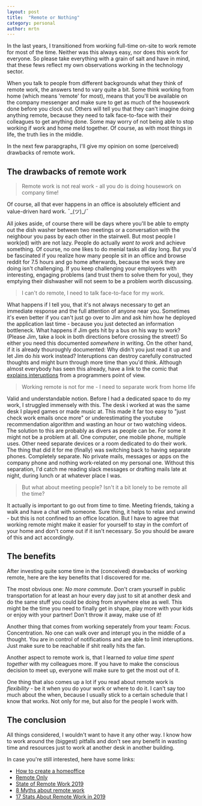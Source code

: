 ```yaml
---
layout: post
title:  "Remote or Nothing"
category: personal
author: mrtn
---
```


In the last years, I transitioned from working full-time on-site to work remote for most of the time. Neither was this always easy, nor does this work for everyone. So please take everything with a grain of salt and have in mind, that these fews reflect my own observations working in the technology sector. 

When you talk to people from different backgrounds what they think of remote work, the answers tend to vary quite a bit. Some think working from home (which means 'remote' for most), means that you'll be available on the company messenger and make sure to get as much of the housework done before you clock out. Others will tell you that they can't imagine doing anything remote, because they need to talk face-to-face with their colleagues to get anything done. Some may worry of not being able to stop working if work and home meld together. Of course, as with most things in life, the truth lies in the middle. 

In the next few parapgraphs, I'll give my opinion on some (perceived) drawbacks of remote work. 

## The drawbacks of remote work

> Remote work is not real work - all you do is doing housework on company time!

Of course, all that ever happens in an office is absolutely efficient and value-driven hard work. ¯\_(ツ)_/¯

All jokes aside, of course there will be days where you'll be able to empty out the dish washer between two meetings or a conversation with the neighbour you pass by each other in the stairwell. But most people I work(ed) with are not lazy. People do actually _want to work_ and achieve something. Of course, no one likes to do menial tasks all day long. But you'd be fascinated if you realize how many people sit in an office and browse reddit for 7.5 hours and go home afterwards, because the work they are doing isn't challenging. 
If you keep challenging your employees with interesting, engaging problems (and trust them to solve them for you), they emptying their dishwasher will not seem to be a problem worth discussing. 


> I can't do remote, I need to talk face-to-face for my work. 

What happens if I tell you, that it's not always necessary to get an immediate response and the full attention of anyone near you. Sometimes it's even better if you can't just go over to Jim and ask him how he deployed the application last time - because you just detected an information bottleneck. What happens if Jim gets hit by a bus on his way to work? (Please Jim, take a look in both directions before crossing the street!) So either you need this documented _somewhere_ in writing. On the other hand, if it is already thouroughly documented: Why didn't you just read it up and let Jim do *his* work instead? Interuptions can destroy carefully constructed thoughts and might burn through more time than you'd think. Although almost everybody has seen this already, have a link to the comic that [explains interuptions](https://heeris.id.au/2013/this-is-why-you-shouldnt-interrupt-a-programmer/) from a programmers point of view. 


> Working remote is not for me - I need to separate work from home life

Valid and understandable notion. Before I had a dedicated space to do my work, I struggled immensely with this. The desk i worked at was the same desk I played games or made music at. This made it far too easy to "just check work emails once more" or underestimating the youtube recommendation algorithm and wasting an hour or two watching videos. 
The solution to this are probably as divers as people can be. For some it might not be a problem at all. One computer, one mobile phone, multiple uses. Other need separate devices or a room dedicated to do their work. The thing that did it for me (finally) was switching back to having separate phones. Completely separate. No private mails, messages or apps on the company phone and nothing work-related on my personal one. Without this separation, I'd catch me reading slack messages or drafting mails late at night, during lunch or at whatever place I was. 


> But what about meeting people? Isn't it a bit lonely to be remote all the time? 

It actually is important to go out from time to time. Meeting friends, taking a walk and have a chat with someone. Sure thing, it helps to relax and unwind - but this is not confined to an office location. But I have to agree that working remote might make it easier for yourself to stay in the comfort of your home and don't come out if it isn't necessary. So you should be aware of this and act accordingly. 


## The benefits

After investing quite some time in the (conceived) drawbacks of working remote, here are the key benefits that I discovered for me. 

The most obvious one: *No more commute*. Don't cram yourself in public transportation for at least an hour every day just to sit at another desk and do the same stuff you could be doing from anywhere else as well. This might be the time you need to finally get in shape, play more with your kids or enjoy with your partner! Don't throw it away, make use of it!

Another thing that comes from working seperately from your team: *Focus.* Concentration. No one can walk over and interupt you in the middle of a thought. You are in control of notifications and are able to limit interuptions. Just make sure to be reachable if shit really hits the fan. 

Another aspect to remote work is, that I learned *to value time spent together* with my colleagues more. If you have to make the conscious decision to meet up, everyone will make sure to get the most out of it. 

One thing that also comes up a lot if you read about remote work is *flexibility* - be it when you do your work or where to do it. I can't say too much about the when, because I usually stick to a certain schedule that I know that works. Not only for me, but also for the people I work with. 

## The conclusion

All things considered, I wouldn't want to have it any other way. I know how to work around the (biggest) pitfalls and don't see any benefit in wasting time and resources just to work at another desk in another building. 


In case you're still interested, here have some links: 

- [How to create a homeoffice](https://www.wikihow.com/Create-a-Home-Office)
- [Remote Only](https://www.remoteonly.org/)
- [State of Remote Work 2019](https://buffer.com/state-of-remote-work-2019)
- [8 Myths about remote work](https://medium.com/we-work-remotely/8-myths-about-remote-work-standing-in-the-way-of-your-dream-job-aae8a459a938)
- [17 Stats About Remote Work in 2019](https://remote.co/10-stats-about-remote-work/)
